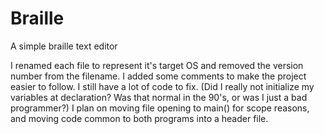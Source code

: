 Braille
=======

A simple braille text editor

I renamed each file to represent it's target OS and removed the version number from the filename.
I added some comments to make the project easier to follow.
I still have a lot of code to fix.  (Did I really not initialize my variables at declaration?  Was that normal in the 90's, or was I just a bad programmer?)
I plan on moving file opening to main() for scope reasons, and moving code common to both programs into a header file.